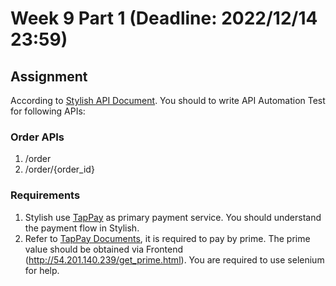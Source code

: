# Week 9 Part 1 (Deadline: 2022/12/14 23:59)

## Assignment
According to [Stylish API Document](https://app.swaggerhub.com/apis-docs/YINGNTY/Stylish/1.0.0). You should to write API Automation Test for following APIs:  


### Order APIs 
1.  /order
2.  /order/{order_id}

### Requirements
1. Stylish use [TapPay](https://www.tappaysdk.com/en/) as primary payment service. You should understand the payment flow in Stylish.
2. Refer to [TapPay Documents](https://docs.tappaysdk.com/tutorial/zh/portal.html), it is required to pay by prime. The prime value should be obtained via Frontend (http://54.201.140.239/get_prime.html). You are required to use selenium for help.  